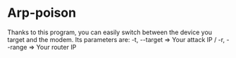 # Arp-poison
Thanks to this program, you can easily switch between the device you target and the modem.
Its parameters are: -t, --target => Your attack IP / -r, --range => Your router IP
